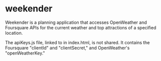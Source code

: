 # weekender

Weekender is a planning application that accesses OpenWeather and Foursquare APIs for the current weather and top attractions of a specified location.

The apiKeys.js file, linked to in index.html, is not shared. It contains the Foursquare "clientId" and "clientSecret," and OpenWeather's "openWeatherKey."
